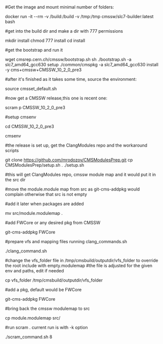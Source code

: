 #Get the image and mount minimal number of folders:

docker run -it --rm -v /build:/build -v /tmp:/tmp cmssw/slc7-builder:latest bash

#get into the build dir and make a dir with 777 permissions

mkdir install
chmod 777 install
cd install

#get the bootstrap and run it

wget cmsrep.cern.ch/cmssw/bootstrap.sh 
sh ./bootstrap.sh -a slc7_amd64_gcc630 setup
./common/cmspkg -a slc7_amd64_gcc630 install -y cms+cmssw+CMSSW_10_2_0_pre3

#after it's finished as it takes some time, source the environment:

source cmsset_default.sh

#now get a CMSSW release,this one is recent one:

scram p CMSSW_10_2_0_pre3

#setup cmsenv

cd CMSSW_10_2_0_pre3

cmsenv

#the release is set up, get the ClangModules repo and the workaround scripts

git clone https://github.com/mrodozov/CMSModulesPrep.git
cp CMSModulesPrep/setup.sh .
./setup.sh

#this will get ClangModules repo, cmssw module map and it would put it in the src dir

#move the module.module map from src as git-cms-addpkg would complain otherwise that src is not empty

#add it later when packages are added

mv src/module.modulemap .

#add FWCore or any desired pkg from CMSSW

git-cms-addpkg FWCore

#prepare vfs and mapping files running clang_commands.sh

./clang_command.sh

#change the vfs_folder file in /tmp/cmsbuild/outputdir/vfs_folder to override the root include with empty.modulemap
#the file is adjusted for the given env and paths, edit if needed 

cp vfs_folder /tmp/cmsbuild/outputdir/vfs_folder

#add a pkg, default would be FWCore

git-cms-addpkg FWCore

#bring back the cmssw modulemap to src

cp module.modulemap src/

#run scram . current run is with -k option

./scram_command.sh 8

